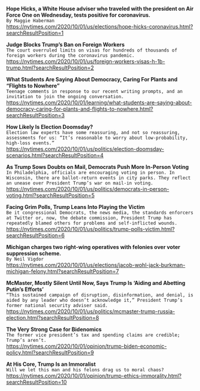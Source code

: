 **Hope Hicks, a White House adviser who traveled with the president on Air Force One on Wednesday, tests positive for coronavirus.**\
`By Maggie Haberman`\
https://nytimes.com/2020/10/01/us/elections/hope-hicks-coronavirus.html?searchResultPosition=1

**Judge Blocks Trump’s Ban on Foreign Workers**\
`The court overruled limits on visas for hundreds of thousands of foreign workers during the coronavirus pandemic.`\
https://nytimes.com/2020/10/01/us/foreign-workers-visas-h-1b-trump.html?searchResultPosition=2

**What Students Are Saying About Democracy, Caring For Plants and “Flights to Nowhere”**\
`Teenage comments in response to our recent writing prompts, and an invitation to join the ongoing conversation.`\
https://nytimes.com/2020/10/01/learning/what-students-are-saying-about-democracy-caring-for-plants-and-flights-to-nowhere.html?searchResultPosition=3

**How Likely Is Election Doomsday?**\
`Election law experts have some reassuring, and not so reassuring, assessments for us: “It’s reasonable to worry about low-probability, high-loss events.”`\
https://nytimes.com/2020/10/01/us/politics/election-doomsday-scenarios.html?searchResultPosition=4

**As Trump Sows Doubts on Mail, Democrats Push More In-Person Voting**\
`In Philadelphia, officials are encouraging voting in person. In Wisconsin, there are ballot-return events in city parks. They reflect an unease over President Trump’s war on mail-in voting.`\
https://nytimes.com/2020/10/01/us/politics/democrats-in-person-voting.html?searchResultPosition=5

**Facing Grim Polls, Trump Leans Into Playing the Victim**\
`Be it congressional Democrats, the news media, the standards enforcers at Twitter or, now, the debate commission, President Trump has repeatedly blamed others for problems and self-inflicted wounds.`\
https://nytimes.com/2020/10/01/us/politics/trump-polls-victim.html?searchResultPosition=6

**Michigan charges two right-wing operatives with felonies over voter suppression scheme.**\
`By Neil Vigdor`\
https://nytimes.com/2020/10/01/us/elections/jacob-wohl-jack-burkman-michigan-felony.html?searchResultPosition=7

**McMaster, Mostly Silent Until Now, Says Trump Is ‘Aiding and Abetting Putin’s Efforts’**\
`“This sustained campaign of disruption, disinformation, and denial, is aided by any leader who doesn’t acknowledge it,” President Trump’s former national security adviser said.`\
https://nytimes.com/2020/10/01/us/politics/mcmaster-trump-russia-election.html?searchResultPosition=8

**The Very Strong Case for Bidenomics**\
`The former vice president’s tax and spending claims are credible; Trump’s aren’t.`\
https://nytimes.com/2020/10/01/opinion/trump-biden-economic-policy.html?searchResultPosition=9

**At His Core, Trump Is an Immoralist**\
`Will we let this man and his felons drag us to moral chaos?`\
https://nytimes.com/2020/10/01/opinion/trump-ethics-immorality.html?searchResultPosition=10

